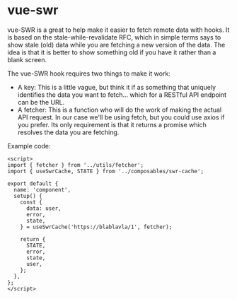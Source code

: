 # vue-swr

vue-SWR is a great to help make it easier to fetch remote data with hooks. It is based on the stale-while-revalidate RFC, which in simple terms says to show stale (old) data while you are fetching a new version of the data. The idea is that it is better to show something old if you have it rather than a blank screen.


The vue-SWR hook requires two things to make it work:
* A key: This is a little vague, but think it if as something that uniquely identifies the data you want to fetch... which for a RESTful API endpoint can be the URL.
* A fetcher: This is a function who will do the work of making the actual API request. In our case we'll be using fetch, but you could use axios if you prefer. Its only requirement is that it returns a promise which resolves the data you are fetching.

Example code:
``` 
<script>
import { fetcher } from '../utils/fetcher';
import { useSwrCache, STATE } from '../composables/swr-cache';

export default {
  name: 'component',
  setup() {
    const {
      data: user,
      error,
      state,
    } = useSwrCache('https://blablavla/1', fetcher);

    return {
      STATE,
      error,
      state,
      user,
    };
  },
};
</script>
```
